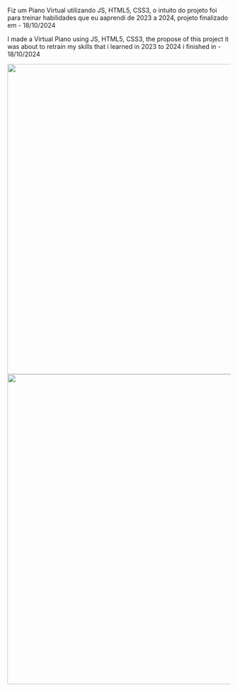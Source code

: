 <p>Fiz um Piano Virtual utilizando JS, HTML5, CSS3, o intuito do projeto foi para treinar habilidades que eu aaprendi de 2023 a 2024, projeto finalizado em - 18/10/2024</p>
<p>I made a Virtual Piano using JS, HTML5, CSS3, the propose of this project it was about to retrain my skills that i learned in 2023 to 2024 i finished in - 18/10/2024</p>

<div align="center">
<img src="https://github.com/user-attachments/assets/b49c29a5-429a-48e4-8c4a-500238273dbb" width="700px" />
</div>

<div align="center">
<img src="https://github.com/user-attachments/assets/cea87a3e-ce68-4679-8e36-aec7db9958a8" width="700px" />
</div>
